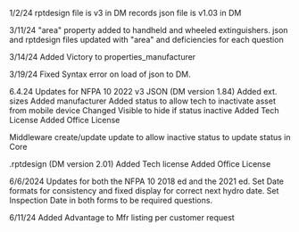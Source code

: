 1/2/24
rptdesign file is v3 in DM records
json file is v1.03 in DM

3/11/24
"area" property added to handheld and wheeled extinguishers.
json and rptdesign files updated with "area" and deficiencies for each question

3/14/24
Added Victory to properties_manufacturer

3/19/24
Fixed Syntax error on load of json to DM.

6.4.24  Updates for NFPA 10 2022 v3
JSON (DM version 1.84)
Added ext. sizes
Added manufacturer
Added status to allow tech to inactivate asset from mobile device
Changed Visible to hide if status inactive
Added Tech License
Added Office License

Middleware
create/update 
update to allow inactive status to update status in Core

.rptdesign  (DM version 2.01)
Added Tech license 
Added Office License

6/6/2024 Updates for both the NFPA 10 2018 ed and the 2021 ed. 
Set Date formats for consistency and fixed display for correct next hydro date. 
Set Inspection Date in both forms to be required questions.

6/11/24 Added Advantage to Mfr listing per customer request

